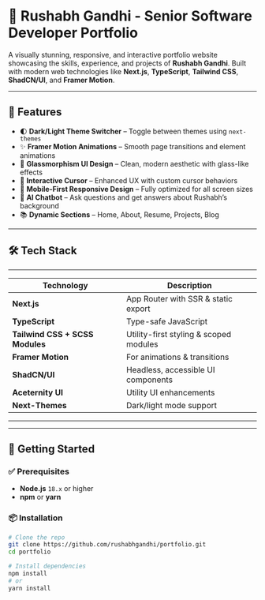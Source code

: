 # 🚀 Rushabh Gandhi - Senior Software Developer Portfolio

A visually stunning, responsive, and interactive portfolio website showcasing the skills, experience, and projects of **Rushabh Gandhi**. Built with modern web technologies like **Next.js**, **TypeScript**, **Tailwind CSS**, **ShadCN/UI**, and **Framer Motion**.

---

## 🌟 Features

- 🌓 **Dark/Light Theme Switcher** – Toggle between themes using `next-themes`
- ✨ **Framer Motion Animations** – Smooth page transitions and element animations
- 🧊 **Glassmorphism UI Design** – Clean, modern aesthetic with glass-like effects
- 🎯 **Interactive Cursor** – Enhanced UX with custom cursor behaviors
- 📱 **Mobile-First Responsive Design** – Fully optimized for all screen sizes
- 🤖 **AI Chatbot** – Ask questions and get answers about Rushabh’s background
- 📚 **Dynamic Sections** – Home, About, Resume, Projects, Blog

---

## 🛠 Tech Stack
-----------------------------------------------------------------------------
| Technology     | Description                                              |
|----------------|----------------------------------------------------------|                   
| **Next.js**    | App Router with SSR & static export                      |
| **TypeScript** | Type-safe JavaScript                                     |
| **Tailwind CSS + SCSS Modules** | Utility-first styling & scoped modules  |
| **Framer Motion** | For animations & transitions                          |
| **ShadCN/UI**  | Headless, accessible UI components                       |
| **Aceternity UI** | Utility UI enhancements                               |
| **Next-Themes** | Dark/light mode support                                 |
-----------------------------------------------------------------------------
---

## 🚧 Getting Started

### ✅ Prerequisites
- **Node.js** `18.x` or higher
- **npm** or **yarn**

### 📦 Installation

```bash
# Clone the repo
git clone https://github.com/rushabhgandhi/portfolio.git
cd portfolio

# Install dependencies
npm install
# or
yarn install
